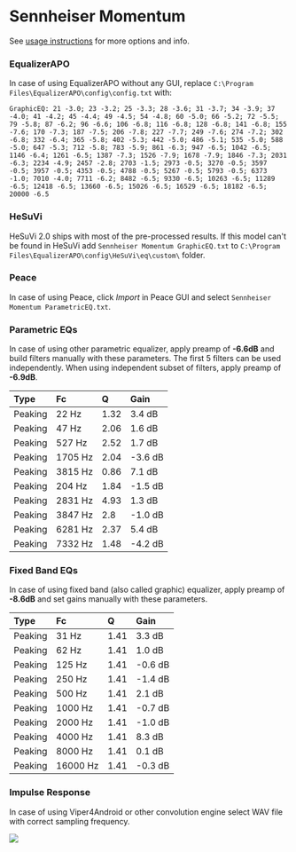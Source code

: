 # Sennheiser Momentum
See [usage instructions](https://github.com/jaakkopasanen/AutoEq#usage) for more options and info.

### EqualizerAPO
In case of using EqualizerAPO without any GUI, replace `C:\Program Files\EqualizerAPO\config\config.txt`
with:
```
GraphicEQ: 21 -3.0; 23 -3.2; 25 -3.3; 28 -3.6; 31 -3.7; 34 -3.9; 37 -4.0; 41 -4.2; 45 -4.4; 49 -4.5; 54 -4.8; 60 -5.0; 66 -5.2; 72 -5.5; 79 -5.8; 87 -6.2; 96 -6.6; 106 -6.8; 116 -6.8; 128 -6.8; 141 -6.8; 155 -7.6; 170 -7.3; 187 -7.5; 206 -7.8; 227 -7.7; 249 -7.6; 274 -7.2; 302 -6.8; 332 -6.4; 365 -5.8; 402 -5.3; 442 -5.0; 486 -5.1; 535 -5.0; 588 -5.0; 647 -5.3; 712 -5.8; 783 -5.9; 861 -6.3; 947 -6.5; 1042 -6.5; 1146 -6.4; 1261 -6.5; 1387 -7.3; 1526 -7.9; 1678 -7.9; 1846 -7.3; 2031 -6.3; 2234 -4.9; 2457 -2.8; 2703 -1.5; 2973 -0.5; 3270 -0.5; 3597 -0.5; 3957 -0.5; 4353 -0.5; 4788 -0.5; 5267 -0.5; 5793 -0.5; 6373 -1.0; 7010 -4.0; 7711 -6.2; 8482 -6.5; 9330 -6.5; 10263 -6.5; 11289 -6.5; 12418 -6.5; 13660 -6.5; 15026 -6.5; 16529 -6.5; 18182 -6.5; 20000 -6.5
```

### HeSuVi
HeSuVi 2.0 ships with most of the pre-processed results. If this model can't be found in HeSuVi add
`Sennheiser Momentum GraphicEQ.txt` to `C:\Program Files\EqualizerAPO\config\HeSuVi\eq\custom\` folder.

### Peace
In case of using Peace, click *Import* in Peace GUI and select `Sennheiser Momentum ParametricEQ.txt`.

### Parametric EQs
In case of using other parametric equalizer, apply preamp of **-6.6dB** and build filters manually
with these parameters. The first 5 filters can be used independently.
When using independent subset of filters, apply preamp of **-6.9dB**.

| Type    | Fc      |    Q | Gain    |
|:--------|:--------|:-----|:--------|
| Peaking | 22 Hz   | 1.32 | 3.4 dB  |
| Peaking | 47 Hz   | 2.06 | 1.6 dB  |
| Peaking | 527 Hz  | 2.52 | 1.7 dB  |
| Peaking | 1705 Hz | 2.04 | -3.6 dB |
| Peaking | 3815 Hz | 0.86 | 7.1 dB  |
| Peaking | 204 Hz  | 1.84 | -1.5 dB |
| Peaking | 2831 Hz | 4.93 | 1.3 dB  |
| Peaking | 3847 Hz | 2.8  | -1.0 dB |
| Peaking | 6281 Hz | 2.37 | 5.4 dB  |
| Peaking | 7332 Hz | 1.48 | -4.2 dB |

### Fixed Band EQs
In case of using fixed band (also called graphic) equalizer, apply preamp of **-8.6dB** and set
gains manually with these parameters.

| Type    | Fc       |    Q | Gain    |
|:--------|:---------|:-----|:--------|
| Peaking | 31 Hz    | 1.41 | 3.3 dB  |
| Peaking | 62 Hz    | 1.41 | 1.0 dB  |
| Peaking | 125 Hz   | 1.41 | -0.6 dB |
| Peaking | 250 Hz   | 1.41 | -1.4 dB |
| Peaking | 500 Hz   | 1.41 | 2.1 dB  |
| Peaking | 1000 Hz  | 1.41 | -0.7 dB |
| Peaking | 2000 Hz  | 1.41 | -1.0 dB |
| Peaking | 4000 Hz  | 1.41 | 8.3 dB  |
| Peaking | 8000 Hz  | 1.41 | 0.1 dB  |
| Peaking | 16000 Hz | 1.41 | -0.3 dB |

### Impulse Response
In case of using Viper4Android or other convolution engine select WAV file with correct sampling frequency.

![](https://raw.githubusercontent.com/jaakkopasanen/AutoEq/master/results/innerfidelity/sbaf-serious/Sennheiser%20Momentum/Sennheiser%20Momentum.png)